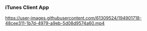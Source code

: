
### iTunes Client App


https://user-images.githubusercontent.com/61309524/194901718-48cee311-1b7d-4979-a9eb-5d08d9574a60.mp4

